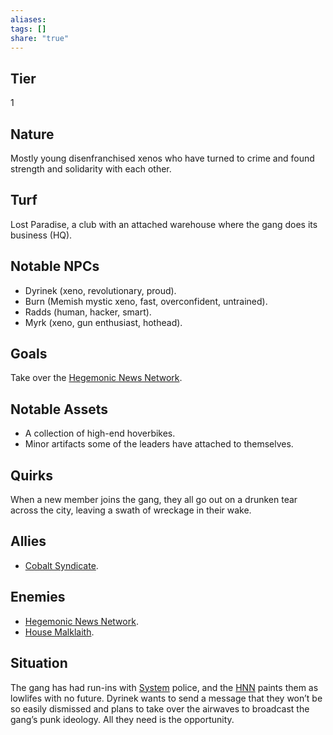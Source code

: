 ```yaml
---
aliases: 
tags: []
share: "true"
---
```

## Tier

1

## Nature

Mostly young disenfranchised xenos who have turned to crime and found strength and solidarity with each other.

## Turf

Lost Paradise, a club with an attached warehouse where the gang does its business (HQ).

## Notable NPCs

- Dyrinek (xeno, revolutionary, proud).
- Burn (Memish mystic xeno, fast, overconfident, untrained).
- Radds (human, hacker, smart).
- Myrk (xeno, gun enthusiast, hothead).


## Goals

Take over the [Hegemonic News Network](Hegemonic%20News%20Network.md).

## Notable Assets

- A collection of high-end hoverbikes.
- Minor artifacts some of the leaders have attached to themselves.


## Quirks

When a new member joins the gang, they all go out on a drunken tear across the city, leaving a swath of wreckage in their wake.

## Allies

- [Cobalt Syndicate](Cobalt%20Syndicate.md).


## Enemies

- [Hegemonic News Network](Hegemonic%20News%20Network.md).
- [House Malklaith](House%20Malklaith.md).


## Situation

The gang has had run-ins with [System](System.md) police, and the [HNN](Hegemonic%20News%20Network.md) paints them as lowlifes with no future. Dyrinek wants to send a message that they won’t be so easily dismissed and plans to take over the airwaves to broadcast the gang’s punk ideology. All they need is the opportunity.
